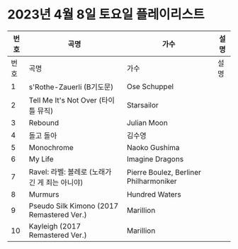 # 2023년 4월 8일 토요일 플레이리스트

| 번호 | 곡명 | 가수 | 설명 |
|------|------|------|------|
| 번호 | 곡명 | 가수 | 설명 |
| 1 | s'Rothe-Zauerli (B기도문) | Ose Schuppel |  |
| 2 | Tell Me It's Not Over (타이틀 뮤직) | Starsailor |  |
| 3 | Rebound | Julian Moon |  |
| 4 | 돌고 돌아 | 김수영 |  |
| 5 | Monochrome | Naoko Gushima |  |
| 6 | My Life | Imagine Dragons |  |
| 7 | Ravel: 라벨: 볼레로 (노래가 긴 게 죄는 아니야) | Pierre Boulez, Berliner Philharmoniker |  |
| 8 | Murmurs | Hundred Waters |  |
| 9 | Pseudo Silk Kimono (2017 Remastered Ver.) | Marillion |  |
| 10 | Kayleigh (2017 Remastered Ver.) | Marillion |  |
